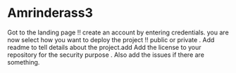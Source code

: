 # Amrinderass3
Got to the landing page !! create an account by entering credentials. you are now select how you want to deploy the project !! public or private . Add readme to tell details about the project.add
Add the license to your repository for the security purpose . 
Also add the issues if there are something.
